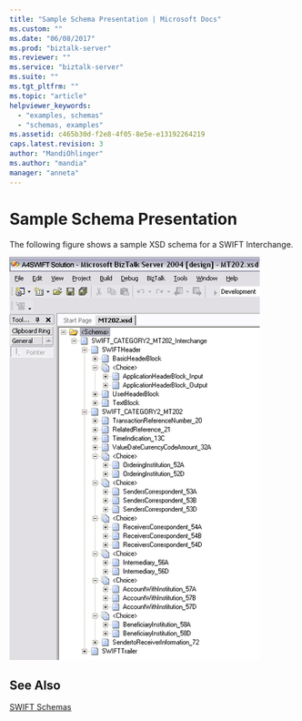 ```yaml
---
title: "Sample Schema Presentation | Microsoft Docs"
ms.custom: ""
ms.date: "06/08/2017"
ms.prod: "biztalk-server"
ms.reviewer: ""
ms.service: "biztalk-server"
ms.suite: ""
ms.tgt_pltfrm: ""
ms.topic: "article"
helpviewer_keywords: 
  - "examples, schemas"
  - "schemas, examples"
ms.assetid: c465b30d-f2e8-4f05-8e5e-e13192264219
caps.latest.revision: 3
author: "MandiOhlinger"
ms.author: "mandia"
manager: "anneta"
---
```

# Sample Schema Presentation
The following figure shows a sample XSD schema for a SWIFT Interchange.  
  
 ![](../../adapters-and-accelerators/accelerator-swift/media/intro-sampleschema.gif "Intro_SampleSchema")  
  
## See Also  
 [SWIFT Schemas](../../adapters-and-accelerators/accelerator-swift/swift-schemas.md)